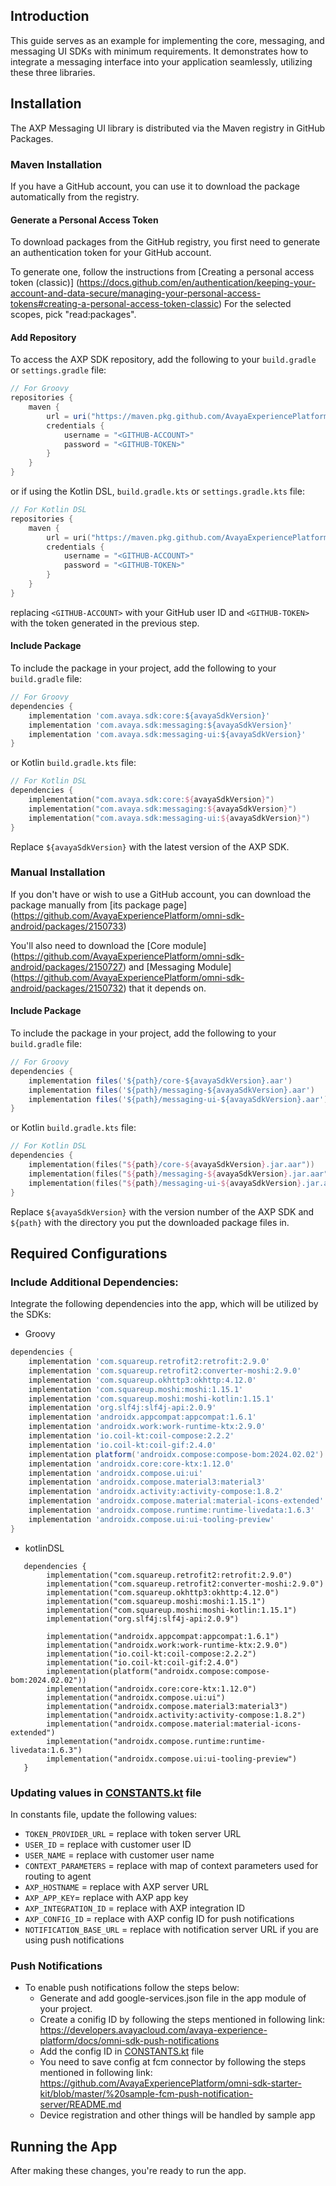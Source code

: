 ## Introduction

This guide serves as an example for implementing the core, messaging, and messaging UI SDKs with minimum requirements. It demonstrates how to integrate a messaging interface into your application seamlessly, utilizing these three libraries.

## Installation

The AXP Messaging UI library is distributed via the Maven registry in GitHub
Packages.

### Maven Installation

If you have a GitHub account, you can use it to download the package
automatically from the registry.

#### Generate a Personal Access Token

To download packages from the GitHub registry, you first need to generate an
authentication token for your GitHub account.

To generate one, follow the instructions from [Creating a personal access token
(classic)]
(https://docs.github.com/en/authentication/keeping-your-account-and-data-secure/managing-your-personal-access-tokens#creating-a-personal-access-token-classic)
For the selected scopes, pick "read:packages".

#### Add Repository

To access the AXP SDK repository, add the following to your `build.gradle` or
`settings.gradle` file:

```groovy
// For Groovy
repositories {
    maven {
        url = uri("https://maven.pkg.github.com/AvayaExperiencePlatform/omni-sdk-android")
        credentials {
            username = "<GITHUB-ACCOUNT>"
            password = "<GITHUB-TOKEN>"
        }
    }
}
```

or if using the Kotlin DSL, `build.gradle.kts` or `settings.gradle.kts` file:

```kotlin
// For Kotlin DSL
repositories {
    maven {
        url = uri("https://maven.pkg.github.com/AvayaExperiencePlatform/omni-sdk-android")
        credentials {
            username = "<GITHUB-ACCOUNT>"
            password = "<GITHUB-TOKEN>"
        }
    }
}
```

replacing `<GITHUB-ACCOUNT>` with your GitHub user ID and `<GITHUB-TOKEN>` with
the token generated in the previous step.

#### Include Package

To include the package in your project, add the following to your `build.gradle`
file:

```groovy
// For Groovy
dependencies {
    implementation 'com.avaya.sdk:core:${avayaSdkVersion}'
    implementation 'com.avaya.sdk:messaging:${avayaSdkVersion}'
    implementation 'com.avaya.sdk:messaging-ui:${avayaSdkVersion}'
}
```

or Kotlin `build.gradle.kts` file:

```kotlin
// For Kotlin DSL
dependencies {
    implementation("com.avaya.sdk:core:${avayaSdkVersion}")
    implementation("com.avaya.sdk:messaging:${avayaSdkVersion}")
    implementation("com.avaya.sdk:messaging-ui:${avayaSdkVersion}")
}
```

Replace `${avayaSdkVersion}` with the latest version of the AXP SDK.

### Manual Installation

If you don't have or wish to use a GitHub account, you can download the package
manually from [its package page]
(https://github.com/AvayaExperiencePlatform/omni-sdk-android/packages/2150733)

You'll also need to download the [Core module]
(https://github.com/AvayaExperiencePlatform/omni-sdk-android/packages/2150727)
and [Messaging Module]
(https://github.com/AvayaExperiencePlatform/omni-sdk-android/packages/2150732)
that it depends on.

#### Include Package

To include the package in your project, add the following to your `build.gradle`
file:

```groovy
// For Groovy
dependencies {
    implementation files('${path}/core-${avayaSdkVersion}.aar')
    implementation files('${path}/messaging-${avayaSdkVersion}.aar')
    implementation files('${path}/messaging-ui-${avayaSdkVersion}.aar')
}
```

or Kotlin `build.gradle.kts` file:

```kotlin
// For Kotlin DSL
dependencies {
    implementation(files("${path}/core-${avayaSdkVersion}.jar.aar"))
    implementation(files("${path}/messaging-${avayaSdkVersion}.jar.aar"))
    implementation(files("${path}/messaging-ui-${avayaSdkVersion}.jar.aar"))
}
```

Replace `${avayaSdkVersion}` with the version number of the AXP SDK and
`${path}` with the directory you put the downloaded package files in.

## Required Configurations

### Include Additional Dependencies:

Integrate the following dependencies into the app, which will be utilized by the SDKs:

- Groovy
```groovy
dependencies {
    implementation 'com.squareup.retrofit2:retrofit:2.9.0'
    implementation 'com.squareup.retrofit2:converter-moshi:2.9.0'
    implementation 'com.squareup.okhttp3:okhttp:4.12.0'
    implementation 'com.squareup.moshi:moshi:1.15.1'
    implementation 'com.squareup.moshi:moshi-kotlin:1.15.1'
    implementation 'org.slf4j:slf4j-api:2.0.9'
    implementation 'androidx.appcompat:appcompat:1.6.1'
    implementation 'androidx.work:work-runtime-ktx:2.9.0'
    implementation 'io.coil-kt:coil-compose:2.2.2'
    implementation 'io.coil-kt:coil-gif:2.4.0'
    implementation platform('androidx.compose:compose-bom:2024.02.02')
    implementation 'androidx.core:core-ktx:1.12.0'
    implementation 'androidx.compose.ui:ui'
    implementation 'androidx.compose.material3:material3'
    implementation 'androidx.activity:activity-compose:1.8.2'
    implementation 'androidx.compose.material:material-icons-extended'
    implementation 'androidx.compose.runtime:runtime-livedata:1.6.3'
    implementation 'androidx.compose.ui:ui-tooling-preview'
}
```

- kotlinDSL
```kotlinDSL
   dependencies {
        implementation("com.squareup.retrofit2:retrofit:2.9.0")
        implementation("com.squareup.retrofit2:converter-moshi:2.9.0")
        implementation("com.squareup.okhttp3:okhttp:4.12.0")
        implementation("com.squareup.moshi:moshi:1.15.1")
        implementation("com.squareup.moshi:moshi-kotlin:1.15.1")
        implementation("org.slf4j:slf4j-api:2.0.9")
   
        implementation("androidx.appcompat:appcompat:1.6.1")
        implementation("androidx.work:work-runtime-ktx:2.9.0")
        implementation("io.coil-kt:coil-compose:2.2.2")
        implementation("io.coil-kt:coil-gif:2.4.0")
        implementation(platform("androidx.compose:compose-bom:2024.02.02"))
        implementation("androidx.core:core-ktx:1.12.0")
        implementation("androidx.compose.ui:ui")
        implementation("androidx.compose.material3:material3")
        implementation("androidx.activity:activity-compose:1.8.2")
        implementation("androidx.compose.material:material-icons-extended")
        implementation("androidx.compose.runtime:runtime-livedata:1.6.3")
        implementation("androidx.compose.ui:ui-tooling-preview")
   }
```

### Updating values in [CONSTANTS.kt](./src/main/java/com/avaya/axp/client/sample_app_messaging/util/Constants.kt) file
In constants file, update the following values:
- `TOKEN_PROVIDER_URL` = replace with token server URL
- `USER_ID` = replace with customer user ID
- `USER_NAME` = replace with customer user name
- `CONTEXT_PARAMETERS` = replace with map of context parameters used for routing to agent
- `AXP_HOSTNAME` = replace with AXP server URL
- `AXP_APP_KEY`= replace with AXP app key
- `AXP_INTEGRATION_ID` = replace with AXP integration ID
- `AXP_CONFIG_ID` = replace with AXP config ID for push notifications
- `NOTIFICATION_BASE_URL` = replace with notification server URL if you are using push notifications

### Push Notifications
- To enable push notifications follow the steps below:
    - Generate and add google-services.json file in the app module of your project.
    - Create a conifig ID by following the steps mentioned in following link: https://developers.avayacloud.com/avaya-experience-platform/docs/omni-sdk-push-notifications
    - Add the config ID in [CONSTANTS.kt](./src/main/java/com/avaya/axp/client/sample_app_messaging/util/Constants.kt) file
    - You need to save config at fcm connector by following the steps mentioned in following link: https://github.com/AvayaExperiencePlatform/omni-sdk-starter-kit/blob/master/%20sample-fcm-push-notification-server/README.md
    - Device registration and other things will be handled by sample app

## Running the App
After making these changes, you're ready to run the app.
